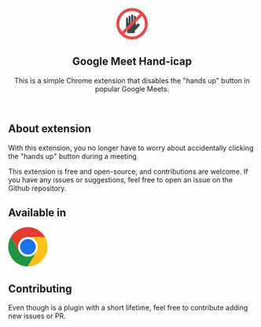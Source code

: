<div align="center">
  <img width="64" src="icons/icon-128.png">
  <h2>Google Meet Hand-icap</h2>
  <p>This is a simple Chrome extension that disables the "hands up" button in popular Google Meets.</p>
</div>

</br>

## About extension

</p>With this extension, you no longer have to worry about accidentally clicking the "hands up" button during a meeting</p>
<p>This extension is free and open-source, and contributions are welcome. If you have any issues or suggestions, feel free to open an issue on the Github repository.</>

## Available in

[![Chrome](./assets/chrome.svg "Chrome")](https://chrome.google.com/webstore/detail/bljlecllhladobdompcodikpgoppgdbi)

## Contributing

Even though is a plugin with a short lifetime, feel free to contribute adding new issues or PR.
